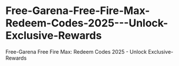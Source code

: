 # Free-Garena-Free-Fire-Max-Redeem-Codes-2025---Unlock-Exclusive-Rewards
Free-Garena Free Fire Max: Redeem Codes 2025 - Unlock Exclusive-Rewards
